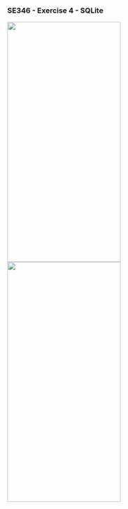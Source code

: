 ### SE346 - Exercise 4 - SQLite
<img src="https://github.com/user-attachments/assets/b9df1810-5e17-4355-9949-bbc1b10078f9" width="259" height="547" />
<img src="https://github.com/user-attachments/assets/1c9a3a30-e851-49de-9bf1-9a4480dbfbc5" width="259" height="547" />
